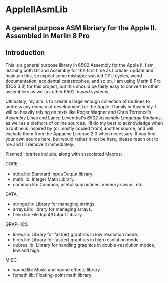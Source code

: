 # AppleIIAsmLib
A general purpose ASM libriary for the Apple II. Assembled in Merlin 8 Pro
---
## Introduction
This is a general purpose library in 6502 Assembly for the Apple II. I am learning both Git and Assembly for the first time as I create, update and maintain this, so expect some mishaps: wasted CPU cycles, weird documentation, accidental catastrophes, and so on. I am using Merin 8 Pro (DOS 3.3) for this project, but this should be fairly easy to convert to other assemblers as well as other 6502-based systems.

Ultimately, my aim is to create a large enough collection of routines to address any domain of development for the Apple II family in Assembly. I will be heavily relying on texts like Roger Wagner and Chris Torrence's _Assembly Lines_ and Lance Leventhal's _6502 Assembly Language Routines_, as well as a plethora of online sources. I'll do my best to acknowledge when a routine is inspired by (or mostly copied from) another source, and will exclude them from the Appache License 2.0 when necessary. If you find your own source here, but would rather it not be here, please reach out to me and I'll remove it immediately.

Planned libraries include, along with associated Macros:

CORE
* stdio.lib: Standard Input/Output library.
* math.lib: Integer Math Library.
* common.lib: Common, useful subroutines: memory swaps, etc.

DATA
* strings.lib: Library for managing strings.
* arrays.lib: library for managing arrays.
* fileio.lib: File Input/Output Library. 

GRAPHICS
* lores.lib: Library for fast(er) graphics in low resolution mode.
* hires.lib: Library for fast(er) graphics in high resolution mode.
* dubres.lib: Library for handling graphics in double-resolution modes, low and high.

MISC
* sound.lib: Music and sound effects library.
* fpmath.lib: Floating-point math library.

